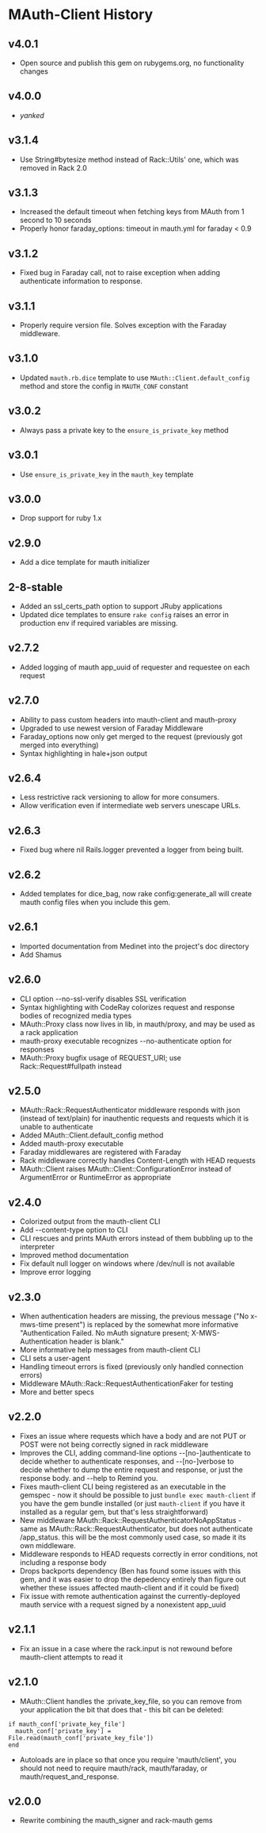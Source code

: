 # MAuth-Client History

## v4.0.1
- Open source and publish this gem on rubygems.org, no functionality changes

## v4.0.0
- *yanked*

## v3.1.4
- Use String#bytesize method instead of Rack::Utils' one, which was removed in Rack 2.0

## v3.1.3
- Increased the default timeout when fetching keys from MAuth from 1 second to 10 seconds
- Properly honor faraday_options: timeout in mauth.yml for faraday < 0.9

## v3.1.2
- Fixed bug in Faraday call, not to raise exception when adding authenticate information to response.

## v3.1.1
- Properly require version file. Solves exception with the Faraday middleware.

## v3.1.0
- Updated `mauth.rb.dice` template to use `MAuth::Client.default_config` method and store the config in `MAUTH_CONF` constant

## v3.0.2
- Always pass a private key to the `ensure_is_private_key` method

## v3.0.1
- Use `ensure_is_private_key` in the `mauth_key` template

## v3.0.0
- Drop support for ruby 1.x

## v2.9.0
- Add a dice template for mauth initializer

## 2-8-stable
- Added an ssl_certs_path option to support JRuby applications
- Updated dice templates to ensure `rake config` raises an error in production env if required variables are missing.

## v2.7.2
- Added logging of mauth app_uuid of requester and requestee on each request

## v2.7.0
- Ability to pass custom headers into mauth-client and mauth-proxy
- Upgraded to use newest version of Faraday Middleware
- Faraday_options now only get merged to the request (previously got merged into everything)
- Syntax highlighting in hale+json output

## v2.6.4
- Less restrictive rack versioning to allow for more consumers.
- Allow verification even if intermediate web servers unescape URLs.

## v2.6.3
- Fixed bug where nil Rails.logger prevented a logger from being built.

## v2.6.2
- Added templates for dice_bag, now rake config:generate_all will create mauth config files when you include this gem.

## v2.6.1
- Imported documentation from Medinet into the project's doc directory
- Add Shamus

## v2.6.0
- CLI option --no-ssl-verify disables SSL verification
- Syntax highlighting with CodeRay colorizes request and response bodies of recognized media types
- MAuth::Proxy class now lives in lib, in mauth/proxy, and may be used as a rack application
- mauth-proxy executable recognizes --no-authenticate option for responses
- MAuth::Proxy bugfix usage of REQUEST_URI; use Rack::Request#fullpath instead

## v2.5.0
- MAuth::Rack::RequestAuthenticator middleware responds with json (instead of text/plain) for inauthentic requests and requests which it is unable to authenticate
- Added MAuth::Client.default_config method
- Added mauth-proxy executable
- Faraday middlewares are registered with Faraday
- Rack middleware correctly handles Content-Length with HEAD requests
- MAuth::Client raises MAuth::Client::ConfigurationError instead of ArgumentError or RuntimeError as appropriate

## v2.4.0
- Colorized output from the mauth-client CLI
- Add --content-type option to CLI
- CLI rescues and prints MAuth errors instead of them bubbling up to the interpreter
- Improved method documentation
- Fix default null logger on windows where /dev/null is not available
- Improve error logging

## v2.3.0
- When authentication headers are missing, the previous message ("No x-mws-time present") is replaced by the somewhat more informative "Authentication Failed. No mAuth signature present; X-MWS-Authentication header is blank."
- More informative help messages from mauth-client CLI
- CLI sets a user-agent
- Handling timeout errors is fixed (previously only handled connection errors)
- Middleware MAuth::Rack::RequestAuthenticationFaker for testing
- More and better specs

## v2.2.0
- Fixes an issue where requests which have a body and are not PUT or POST were not being correctly signed in rack middleware
- Improves the CLI, adding command-line options --[no-]authenticate to decide whether to authenticate responses, and --[no-]verbose to decide whether to dump the entire request and response, or just the response body. and --help to
  Remind you.
- Fixes mauth-client CLI being registered as an executable in the gemspec - now it should be possible to just `bundle exec mauth-client` if you have the gem bundle installed (or just `mauth-client` if you have it installed as a regular gem, but that's less straightforward)
- New middleware MAuth::Rack::RequestAuthenticatorNoAppStatus - same as MAuth::Rack::RequestAuthenticator, but does not authenticate /app_status. this will be the most commonly used case, so made it its own middleware.
- Middleware responds to HEAD requests correctly in error conditions, not including a response body
- Drops backports dependency (Ben has found some issues with this gem, and it was easier to drop the depedency entirely than figure out whether these issues affected mauth-client and if it could be fixed)
- Fix issue with remote authentication against the currently-deployed mauth service with a request signed by a nonexistent app_uuid

## v2.1.1
- Fix an issue in a case where the rack.input is not rewound before mauth-client attempts to read it

## v2.1.0
- MAuth::Client handles the :private_key_file, so you can remove from your application the bit that does that - this bit can be deleted:
```
if mauth_conf['private_key_file']
  mauth_conf['private_key'] = File.read(mauth_conf['private_key_file'])
end
```

- Autoloads are in place so that once you require 'mauth/client', you should not need to require mauth/rack, mauth/faraday, or mauth/request_and_response.

## v2.0.0
- Rewrite combining the mauth_signer and rack-mauth gems
